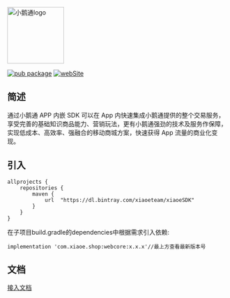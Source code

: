 <p>
<a href="https://github.com/xiaoeteam"><img alt="小鹅通logo" width="130px" src="https://www.xiaoe-tech.com/images/pageBase/logo_blue@2x.png" alt="xiaoe">
</a>
</p>

[![pub package](https://img.shields.io/bintray/v/xiaoeteam/xiaoeSDK/webcore?style=for-the-badge)](https://bintray.com/xiaoeteam/xiaoeSDK/webcore)
[![webSite](https://img.shields.io/badge/%E5%B0%8F%E9%B9%85%E9%80%9A-%E5%AE%98%E7%BD%91-blue?style=for-the-badge)](https://www.xiaoe-tech.com/)

## 简述

通过小鹅通 APP 内嵌 SDK 可以在 App 内快速集成小鹅通提供的整个交易服务，享受完善的基础知识商品能力、营销玩法，更有小鹅通强劲的技术及服务作保障，实现低成本、高效率、强融合的移动商城方案，快速获得 App 流量的商业化变现。

## 引入

```
allprojects {
    repositories {
        maven {
            url  "https://dl.bintray.com/xiaoeteam/xiaoeSDK"
        }
    }
}
```

在子项目build.gradle的dependencies中根据需求引入依赖:
```
implementation 'com.xiaoe.shop:webcore:x.x.x'//最上方查看最新版本号
```
## 文档
[接入文档](https://github.com/xiaoeteam/XiaoeAppSDK-Android/wiki "接入文档")

